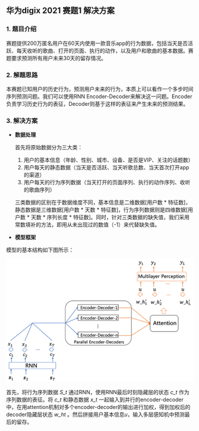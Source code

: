 ## 华为digix 2021 赛题1 解决方案

### 1. 题目介绍
赛题提供200万匿名用户在60天内使用一款音乐app的行为数据，包括当天是否活跃、每天收听的歌曲、打开的页面、执行的动作，以及用户和歌曲的基本数据。赛题要求预测所有用户未来30天的留存情况。

### 2. 解题思路
本赛题已知用户的历史行为，预测用户未来的行为，本质上可以看作一个多步时间序列预测问题。我们可以使用RNN Encoder-Decoder来解决这一问题。Encoder负责学习历史行为的表征，Decoder则基于这样的表征来产生未来的预测结果。

### 3. 解决方案
* **数据处理**

  首先将原始数据分为三大类：
  1. 用户的基本信息（年龄、性别、城市、设备、是否是VIP、关注的话题数）
  2. 用户每天的静态数据（当天是否活跃、当天听歌总数、当天首次打开app的渠道）
  3. 用户每天的行为序列数据（当天打开的页面序列、执行的动作序列、收听的歌曲序列）
  
  三类数据的区别在于数据维度不同，基本信息是二维数据[用户数 * 特征数]，静态数据是三维数据[用户数 * 天数 * 特征数]，行为序列数据则是四维数据[用户数 * 天数 * 序列长度 * 特征数]。同时，针对三类数据的缺失值，我们采用常数填补的方法，即用从未出现过的数值（-1）来代替缺失值。
  
* **模型框架**

模型的基本结构如下图所示：

![avatar](pic1.png)


首先，将行为序列数据 *S_t* 通过RNN，使用RNN最后时刻隐藏层的状态 *c_t* 作为序列数据的表征。将 *c_t* 和静态数据 *x_t* 一起输入到并行的encoder-decoder中，在用attention机制对多个encoder-decoder的输出进行加权，得到加权后的decoder隐藏层状态 *w_ht* 。然后拼接用户基本信息*u*，输入多层感知机中预测最后的留存。




